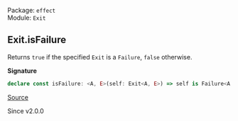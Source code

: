 Package: `effect`<br />
Module: `Exit`<br />

## Exit.isFailure

Returns `true` if the specified `Exit` is a `Failure`, `false` otherwise.

**Signature**

```ts
declare const isFailure: <A, E>(self: Exit<A, E>) => self is Failure<A, E>
```

[Source](https://github.com/Effect-TS/effect/tree/main/packages/effect/src/Exit.ts#L94)

Since v2.0.0